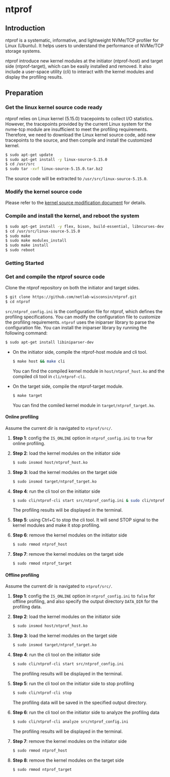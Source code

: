 # ntprof

## Introduction

ntprof is a systematic, informative, and lightweight NVMe/TCP profiler for Linux (Ubuntu). It helps users to understand the performance of NVMe/TCP storage systems. 

ntprof introduce new kernel modules at the initiator (ntprof-host) and target side (ntprof-target), which can be easily installed and removed. It also include a user-space utility (cli) to interact with the kernel modules and display the profiling results.

## Preparation

### Get the linux kernel source code ready

ntprof relies on Linux kernel (5.15.0) tracepoints to collect I/O statistics. However, the tracepoints provided by the current Linux system for the nvme-tcp module are insufficient to meet the profiling requirements. Therefore, we need to download the Linux kernel source code, add new tracepoints to the source, and then compile and install the customized kernel.

``` bash
$ sudo apt-get update
$ sudo apt-get install -y linux-source-5.15.0
$ cd /usr/src
$ sudo tar -xvf linux-source-5.15.0.tar.bz2
```

The source code will be extracted to `/usr/src/linux-source-5.15.0`.

### Modify the kernel source code
Please refer to the [kernel source modification document](kernel_change/modify_kernel.md) for details.

### Compile and install the kernel, and reboot the system

``` bash
$ sudo apt-get install -y flex, bison, build-essential, libncurses-dev, libssl-dev, libelf-dev, bc, dwarves
$ cd /usr/src/linux-source-5.15.0
$ sudo make
$ sudo make modules_install
$ sudo make install
$ sudo reboot
```

### Getting Started

### Get and compile the ntprof source code

Clone the ntprof repository on both the initiator and target sides. 
``` bash
$ git clone https://github.com/netlab-wisconsin/ntprof.git
$ cd ntprof
```

`src/ntprof_config.ini` is the configuration file for ntprof, which defines the profiling specifications. You can modify the configuration file to customize the profiling requirements. `ntprof` uses the iniparser library to parse the configuration file. You can install the iniparser library by running the following command:
``` bash
$ sudo apt-get install libiniparser-dev
```


- On the initiator side, compile the ntprof-host module and cli tool.
  ``` bash
  $ make host && make cli
  ```

  You can find the compiled kernel module in  `host/ntprof_host.ko` and the compiled cli tool in `cli/ntprof-cli`.

- On the target side, compile the ntprof-target module.
  ``` bash
  $ make target
  ```

  You can find the comiled kernel module in `target/ntprof_target.ko`.


#### Online profiling
Assume the current dir is navigated to `ntprof/src/`. 

1. **Step 1**: config the `IS_ONLINE` option in `ntprof_config.ini` to `true` for online profiling.

2. **Step 2**: load the kernel modules on the initiator side
    ``` bash
    $ sudo insmod host/ntprof_host.ko
    ```

3. **Step 3**: load the kernel modules on the target side
    ``` bash
    $ sudo insmod target/ntprof_target.ko
    ```

4. **Step 4**: run the cli tool on the initiator side
    ``` bash
    $ sudo cli/ntprof-cli start src/ntprof_config.ini & sudo cli/ntprof-cli analyze src/ntprof_config.ini
    ```
    The profiling results will be displayed in the terminal.

5. **Step 5**: using Ctrl+C to stop the cli tool. It will send STOP signal to the kernel modules and make it stop profiling.

6. **Step 6**: remove the kernel modules on the initiator side
    ``` bash
    $ sudo rmmod ntprof_host
    ```

7. **Step 7**: remove the kernel modules on the target side
    ``` bash
    $ sudo rmmod ntprof_target
    ```


#### Offline profiling
Assume the current dir is navigated to `ntprof/src/`. 

1. **Step 1**: config the `IS_ONLINE` option in `ntprof_config.ini` to `false` for offline profiling, and also specify the output directory `DATA_DIR` for the profiling data. 

2. **Step 2**: load the kernel modules on the initiator side
    ``` bash
    $ sudo insmod host/ntprof_host.ko
    ```

3. **Step 3**: load the kernel modules on the target side
    ``` bash
    $ sudo insmod target/ntprof_target.ko
    ```

4. **Step 4**: run the cli tool on the initiator side
    ``` bash
    $ sudo cli/ntprof-cli start src/ntprof_config.ini
    ```
    The profiling results will be displayed in the terminal.

5. **Step 5**: run the cli tool on the initiator side to stop profiling
    ``` bash
    $ sudo cli/ntprof-cli stop
    ```
    The profiling data will be saved in the specified output directory.
    
6. **Step 6**: run the cli tool on the initiator side to analyze the profiling data
    ``` bash
    $ sudo cli/ntprof-cli analyze src/ntprof_config.ini
    ```
    The profiling results will be displayed in the terminal.

7. **Step 7**: remove the kernel modules on the initiator side
    ``` bash
    $ sudo rmmod ntprof_host
    ```

8. **Step 8**: remove the kernel modules on the target side
    ``` bash
    $ sudo rmmod ntprof_target
    ```